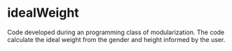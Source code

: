 # idealWeight
Code developed during an programming class of modularization. The code calculate the ideal weight from the gender and height informed by the user.

